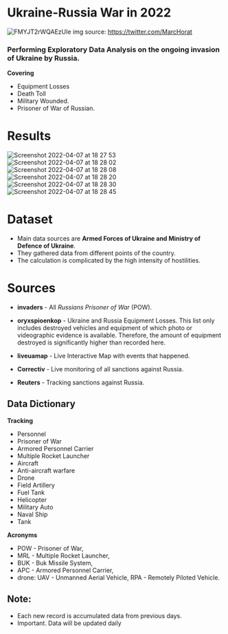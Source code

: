# Ukraine-Russia War in 2022

![FMYJT2rWQAEzUIe](https://user-images.githubusercontent.com/87764103/159445414-43c96e1f-08da-4358-af64-4245de91ccfd.jpeg)
img source: https://twitter.com/MarcHorat


### Performing Exploratory Data Analysis on the ongoing invasion of Ukraine by Russia. 

  **Covering** 
  
  - Equipment Losses
  - Death Toll
  - Military Wounded.
  - Prisoner of War of Russian.
  
# Results
![Screenshot 2022-04-07 at 18 27 53](https://user-images.githubusercontent.com/87764103/162204468-7028a9f4-080f-4813-a2af-76b111538860.png)
![Screenshot 2022-04-07 at 18 28 02](https://user-images.githubusercontent.com/87764103/162204505-8005cb25-2c6d-4adc-89f6-824d4e0874f7.png)
![Screenshot 2022-04-07 at 18 28 08](https://user-images.githubusercontent.com/87764103/162204525-8f2ae1ff-6e27-4568-80c9-f10ba2ad65f5.png)
![Screenshot 2022-04-07 at 18 28 20](https://user-images.githubusercontent.com/87764103/162204560-210d9db2-1f17-4e1b-86e0-ccc12581e1d4.png)
![Screenshot 2022-04-07 at 18 28 30](https://user-images.githubusercontent.com/87764103/162204586-d280327c-c12f-4a96-8791-6948fca5fc25.png)
![Screenshot 2022-04-07 at 18 28 45](https://user-images.githubusercontent.com/87764103/162204645-3d39d2a6-eb13-4353-9c87-1641e59d5f24.png)
 
# Dataset

  - Main data sources are **Armed Forces of Ukraine and Ministry of Defence of Ukraine**. 
  - They gathered data from different points of the country. 
  - The calculation is complicated by the high intensity of hostilities.

# Sources
  
  - **invaders** - All *Russians Prisoner of War* (POW).

  - **oryxspioenkop** - Ukraine and Russia Equipment Losses. 
                      This list only includes destroyed vehicles and equipment of which photo or videographic evidence is available. Therefore, the                               amount of equipment destroyed is significantly higher than recorded here.
                     
  - **liveuamap** - Live Interactive Map with events that happened.

  - **Correctiv** - Live monitoring of all sanctions against Russia.

  - **Reuters** - Tracking sanctions against Russia.
      
  
## Data Dictionary 


  **Tracking**
   
  - Personnel
  - Prisoner of War
  - Armored Personnel Carrier
  - Multiple Rocket Launcher
  - Aircraft
  - Anti-aircraft warfare
  - Drone
  - Field Artillery
  - Fuel Tank
  - Helicopter
  - Military Auto
  - Naval Ship
  - Tank


  **Acronyms**
   
  - POW - Prisoner of War,
  - MRL - Multiple Rocket Launcher,
  - BUK - Buk Missile System,
  - APC - Armored Personnel Carrier,
  - drone: UAV - Unmanned Aerial Vehicle, RPA - Remotely Piloted Vehicle.  
    
    
    
 ## Note: 
 
 - Each new record is accumulated data from previous days.
 - Important. Data will be updated daily

   

